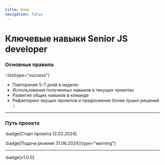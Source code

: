 ```yaml
---
title: Home
navigation: false
---
```


# Ключевые навыки Senior JS developer

### Основные правила

::list{type="success"}
- Повторение 5-7 дней в неделю
- Использование полученных навыков в текущих проектах
- Развитие общих навыков в команде
- Рефакторинг екущих проектов и предложение более луших решений
::

---

### Путь проекта

:badge[Старт проекта 12.02.2024]

:badge[Подача резюме 31.06.2024]{type="warning"}

---

:badge[v1.0.0]